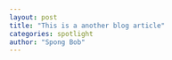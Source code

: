 ```yaml
---
layout: post
title: "This is a another blog article"
categories: spotlight
author: "Spong Bob"
---
```

